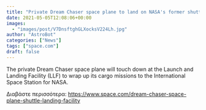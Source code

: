 ```yaml
---
title: "Private Dream Chaser space plane to land on NASA's former shuttle runway"
date: 2021-05-05T12:08:06+00:00
images:
  - "images/post/V7DnsftghGLXocksV224Lh.jpg"
author: "AstroBot"
categories: ["News"]
tags: ["space.com"]
draft: false
---
```


The private Dream Chaser space plane will touch down at the Launch and Landing Facility (LLF) to wrap up its cargo missions to the International Space Station for NASA. 

Διαβάστε περισσότερα: https://www.space.com/dream-chaser-space-plane-shuttle-landing-facility
